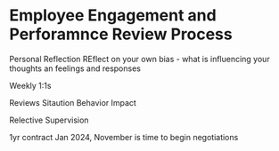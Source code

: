 # Employee Engagement and Perforamnce Review Process


Personal Reflection
REflect on your own bias - what is influencing your thoughts an feelings and responses

Weekly 1:1s

Reviews
Sitaution
Behavior
Impact

Relective Supervision

1yr contract Jan 2024, November is time to begin negotiations